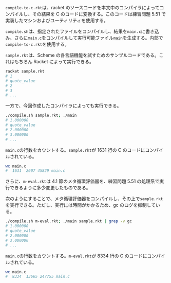 `compile-to-c.rkt`は、racket のソースコードを本文中のコンパイラによってコンパイルし、その結果を C のコードに変換する。このコードは練習問題 5.51 で実装したマシンおよびユーティリティを使用する。

`compile.sh`は、指定されたファイルをコンパイルし、結果を`main.c`に書き込み、さらに`main.c`をコンパイルして実行可能ファイル`main`を生成する。内部で`compile-to-c.rkt`を使用する。

`sample.rkt`は、Scheme の各言語機能を試すためのサンプルコードである。これはもちろん Racket によって実行できる。

```sh
racket sample.rkt
# 1
# quote_value
# 2
# 3
# ...
```

一方で、今回作成したコンパイラによっても実行できる。

```sh
./compile.sh sample.rkt; ./main
# 1.000000
# quote_value
# 2.000000
# 3.000000
# ...
```

`main.c`の行数をカウントする。`sample.rkt`が 1631 行の C のコードにコンパイルされている。

```sh
wc main.c
#  1631  2607 45829 main.c
```

さらに、`m-eval.rkt`は 4.1 節のメタ循環評価器を、練習問題 5.51 の処理系で実行できるように多少変更したものである。

次のようにすることで、メタ循環評価器をコンパイルし、その上で`sample.rkt`を実行できる。ただし、実行には時間がかかるため、gc のログを抑制している。

```sh
./compile.sh m-eval.rkt; ./main sample.rkt | grep -v gc
# 1.000000
# quote_value
# 2.000000
# 3.000000
# ...
```

`main.c`の行数をカウントする。`m-eval.rkt`が 8334 行の C のコードにコンパイルされている。

```sh
wc main.c
#  8334  13665 247755 main.c
```
